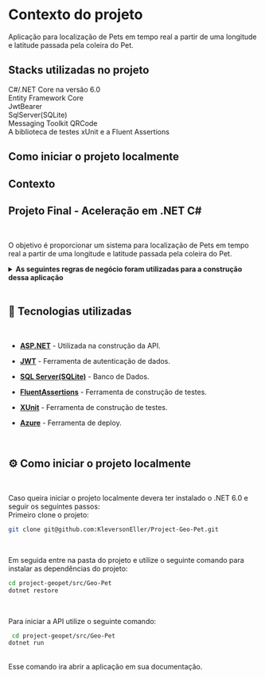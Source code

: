 # **Contexto do projeto**

Aplicação para localização de Pets em tempo real a partir de uma longitude e latitude passada pela coleira do Pet.

## **Stacks utilizadas no projeto**

C#/.NET Core na versão 6.0
<br/>
Entity Framework Core
<br/>
JwtBearer
<br/>
SqlServer(SQLite)
<br/>
Messaging Toolkit QRCode
<br/>
A biblioteca de testes xUnit e a Fluent Assertions
<br/>

## **Como iniciar o projeto localmente**




## **Contexto** 
## Projeto Final - Aceleração em .NET C#
<br />

O objetivo é proporcionar um sistema para localização de Pets em tempo real a partir de uma longitude e latitude passada pela coleira do Pet.

<details>
  <summary><strong>As seguintes regras de negócio foram utilizadas para a construção dessa aplicação</strong></summary>
  <br />

    * Na GeoPet, as pessoas cuidadoras devem poder se cadastrar com nome, e-mail (único), CEP (que será validado pela ViaCEP API), senha e informações sobre seus pets: id(uuid), nome, idade, porte, raça, pessoa cuidadora.

    * Além disso, o serviço deve gerar um QR Code com as informações da pessoa cuidadora, caso o pet esteja perdido, passando uma latitude e uma longitude e retorna um endereço utilizando a Nominatin API.

</details>
<br />

## 📑 **Tecnologias utilizadas**
<br />

  * <a href="https://dotnet.microsoft.com/pt-br/apps/aspnet" target="_blank" rel="external"><span><strong>ASP.NET</strong></span></a> - Utilizada na construção da API.

  * <a href="https://jwt.io/" target="_blank" rel="external"><span><strong>JWT</strong></span></a> - Ferramenta de autenticação de dados.

  * <a href="https://www.microsoft.com/pt-br/sql-server/sql-server-downloads" target="_blank" rel="external"><span><strong>SQL Server(SQLite)</strong></span></a> - Banco de Dados.

  * <a href="https://fluentassertions.com/" target="_blank" rel="external"><span><strong>FluentAssertions</strong></span></a> - Ferramenta de construção de testes.

  * <a href="https://xunit.net/" target="_blank" rel="external"><span><strong>XUnit</strong></span></a> - Ferramenta de construção de testes.

  * <a href="https://azure.microsoft.com/pt-br/" target="_blank" rel="external"><span><strong>Azure</strong></span></a> - Ferramenta de deploy.

<br />

## ⚙️ **Como iniciar o projeto localmente**
<br />

Caso queira iniciar o projeto localmente devera ter instalado o .NET 6.0 e seguir os seguintes passos:
<br/>
Primeiro clone o projeto:
<br/>

```sh
git clone git@github.com:KleversonEller/Project-Geo-Pet.git
```
<br/>

Em seguida entre na pasta do projeto e utilize o seguinte comando para instalar as dependências do projeto:
<br/>

```sh
cd project-geopet/src/Geo-Pet
dotnet restore
```
<br/>

Para iniciar a API utilize o seguinte comando:
<br/>

```sh
 cd project-geopet/src/Geo-Pet
dotnet run
```

<br/>
Esse comando ira abrir a aplicação em sua documentação.
<br/>

<!-- ## 📝 **Documentação da API**
<br />

Para saber mais, acesse a documentação:
<a href="http://localhost:5143/Swagger/index.html" target="_blank" rel="external"><span><strong>Documentação Swagger</strong></span></a>
<br />

<details>
<summary><strong>Students</strong></summary><br/>

```
  GET /Students 
```
 ```
  GET /Student/:id
```
```
  GET /Student/Name/
```
```
  POST /Student
```
```
  POST /Login 
```
```
  PATCH /Student/:id
```
```
  DELETE/Student/:id
```
</details>
<br /> 

<details>
<summary><strong>Posts</strong></summary>
<br/>

```
  GET /Post
```
```
  GET /Post/:id
```
```
  GET /Post/Student/:id
```
```
  GET /Post/Last/Student/:id
```
```
  GET /Post/StudentName
```
```
  /Post/Last/StudentName
```
```
  POST /Post
```
```
  PUT /Post/:id 
```
```
  DELETE /Post/:id 
```
</details>
<br/>

## 🏗️ **Deploy**
<br/>

O deploy da aplicação foi executado utilizando o Microsoft Azure:
<a href="https://project-tryitter.azurewebsites.net/ " target="_blank" rel="external"><span><strong>Link do deploy</strong></span></a>
<br />
<br />

## 🧑‍💻 Projeto Desenvolvido por:
<br/>

<img src='https://avatars.githubusercontent.com/u/94326866?s=400&u=652728bc4a5ec9965b9bd2e6cb591f6005647c49&v=4' width='100' />|<img src='https://avatars.githubusercontent.com/u/74563015?v=4' width='100' />
:-:|:-:
[Tamiris Shigaki](https://www.linkedin.com/in/tamirisshigaki/)|[João Claudio](https://github.com/joaocla) -->